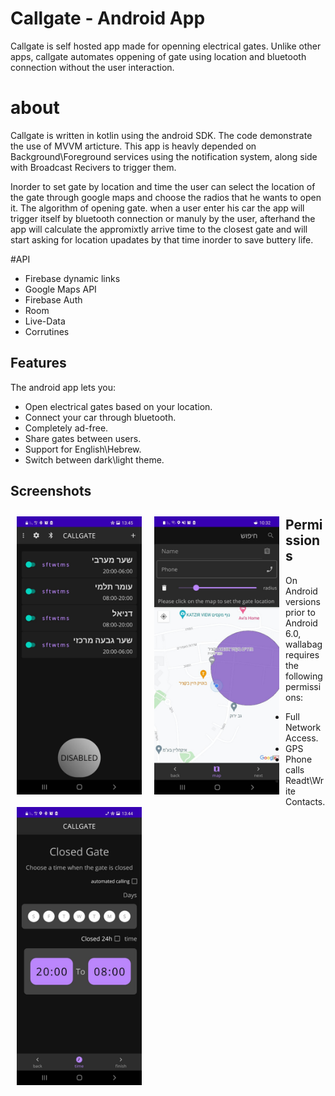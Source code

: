 # Callgate - Android App
Callgate is self hosted app made for openning electrical gates.
Unlike other apps, callgate automates oppening of gate using location and bluetooth connection without the user interaction.

# about
Callgate is written in kotlin using the android SDK.
The code demonstrate the use of MVVM articture.
This app is heavly depended on Background\Foreground services using the notification system, along side with Broadcast Recivers to trigger them.

Inorder to set gate by location and time the user can select the location of the gate through google maps and choose the radios that he wants to open it.
The algorithm of opening gate. when a user enter his car the app will trigger itself by bluetooth connection or manuly by the user, afterhand the app will calculate the appromixtly arrive time to the closest gate and will start asking for location upadates by that time inorder to save buttery life.





#API
- Firebase dynamic links
- Google Maps API
- Firebase Auth
- Room
- Live-Data
- Corrutines



## Features

The android app lets you:
- Open electrical gates based on your location.
- Connect your car through bluetooth.
- Completely ad-free.
- Share gates between users.
- Support for English\Hebrew.
- Switch between dark\light theme.

## Screenshots
[<img src="/images/main.jpeg" align="left"
width="200"
    hspace="10" vspace="10">](/readme/Wallabag%20Reading%20List.png)

[<img src="/images/maps activity.jpeg" align="left"
width="200"
    hspace="10" vspace="10">](/readme/Wallabag%20Reading%20List.png)

[<img src="/images/settings.jpeg" align="left"
width="200"
    hspace="10" vspace="10">](/readme/Wallabag%20Reading%20List.png)



## Permissions

On Android versions prior to Android 6.0, wallabag requires the following permissions:
- Full Network Access.
- GPS
- Phone calls
- Readt\Write Contacts.

